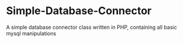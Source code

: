 # Simple-Database-Connector
A simple database connector class written in PHP, containing all basic mysql manipulations
